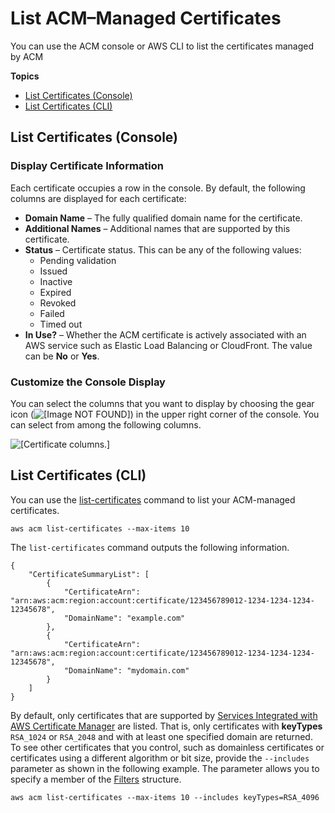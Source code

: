 # List ACM–Managed Certificates<a name="gs-acm-list"></a>

You can use the ACM console or AWS CLI to list the certificates managed by ACM

**Topics**
+ [List Certificates \(Console\)](#gs-acm-list-console)
+ [List Certificates \(CLI\)](#gs-acm-list-cli)

## List Certificates \(Console\)<a name="gs-acm-list-console"></a>

### Display Certificate Information<a name="gs-acm-list-console-display"></a>

Each certificate occupies a row in the console\. By default, the following columns are displayed for each certificate: 
+ **Domain Name** – The fully qualified domain name for the certificate\.
+ **Additional Names** – Additional names that are supported by this certificate\.
+ **Status** – Certificate status\. This can be any of the following values:
  + Pending validation
  + Issued
  + Inactive
  + Expired
  + Revoked
  + Failed
  + Timed out
+ **In Use?** – Whether the ACM certificate is actively associated with an AWS service such as Elastic Load Balancing or CloudFront\. The value can be **No** or **Yes**\.

### Customize the Console Display<a name="gs-acm-list-console-customize"></a>

You can select the columns that you want to display by choosing the gear icon \(![\[Image NOT FOUND\]](http://docs.aws.amazon.com/acm/latest/userguide/images/acm-gear-icon-console.png)\) in the upper right corner of the console\. You can select from among the following columns\. 

![\[Certificate columns.\]](http://docs.aws.amazon.com/acm/latest/userguide/images/acm-show-columns-console.png)

## List Certificates \(CLI\)<a name="gs-acm-list-cli"></a>

You can use the [list\-certificates](https://docs.aws.amazon.com/cli/latest/reference/acm/list-certificates.html) command to list your ACM\-managed certificates\. 

```
aws acm list-certificates --max-items 10
```

The `list-certificates` command outputs the following information\.

```
{
    "CertificateSummaryList": [
        {
            "CertificateArn": "arn:aws:acm:region:account:certificate/123456789012-1234-1234-1234-12345678",
            "DomainName": "example.com"
        },
        {
            "CertificateArn": "arn:aws:acm:region:account:certificate/123456789012-1234-1234-1234-12345678",
            "DomainName": "mydomain.com"
        }
    ]
}
```

By default, only certificates that are supported by [Services Integrated with AWS Certificate Manager](acm-services.md) are listed\. That is, only certificates with **keyTypes** `RSA_1024` or `RSA_2048` and with at least one specified domain are returned\. To see other certificates that you control, such as domainless certificates or certificates using a different algorithm or bit size, provide the `--includes` parameter as shown in the following example\. The parameter allows you to specify a member of the [Filters](https://docs.aws.amazon.com/acm/latest/APIReference/API_Filters.html) structure\. 

```
aws acm list-certificates --max-items 10 --includes keyTypes=RSA_4096
```